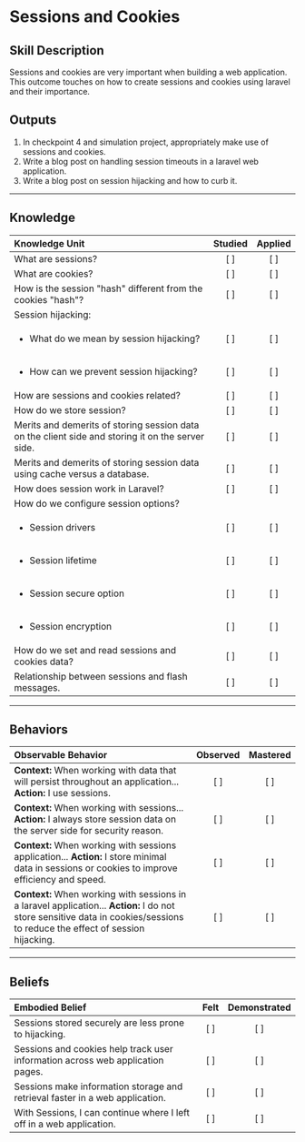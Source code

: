 # Sessions and Cookies

Skill Description
----------

Sessions and cookies are very important when building a web application. This outcome touches on how to create sessions and cookies using laravel and their importance.

Outputs
----------
1. In checkpoint 4 and simulation project, appropriately make use of sessions and cookies.
2. Write a blog post on handling session timeouts in a laravel web application.
3. Write a blog post on session hijacking and how to curb it.


----------
## **Knowledge**


| Knowledge Unit   |      Studied      | Applied |
|:-------------|:------------------:|:--------:|
| What are sessions? | [ ] | [ ]  |
| What are cookies? | [ ] | [ ]  |
| How is the session "hash" different from the cookies "hash"? | [ ] | [ ]  |
| Session hijacking: | | |
| <ul><li> What do we mean by session hijacking? | [ ] | [ ]  |
| <ul><li> How can we prevent session hijacking? | [ ] | [ ]  |
| How are sessions and cookies related? | [ ] | [ ]  |
| How do we store session? | [ ] | [ ]  |
| Merits and demerits of storing session data on the client side and storing it on the server side. | [ ] | [ ]  |
| Merits and demerits of storing session data using cache versus a database. | [ ] | [ ]  |
| How does session work in Laravel? | [ ] | [ ]  |
| How do we configure session options? |  |  |
| <ul><li> Session drivers | [ ] | [ ]  |
| <ul><li> Session lifetime | [ ] | [ ]  |
| <ul><li> Session secure option | [ ] | [ ]  |
| <ul><li> Session encryption | [ ] | [ ]  |
| How do we set and read sessions and cookies data? | [ ] | [ ]  |
| Relationship between sessions and flash messages. | [ ] | [ ]  |


----------


## **Behaviors**


| Observable Behavior   |      Observed      | Mastered |
|:-------------|:------------------:|:--------:|
| **Context:** When working with data that will persist throughout an application... **Action:** I use sessions. | [ ] | [ ]  |
| **Context:** When working with sessions... **Action:** I always store session data on the server side for security reason. | [ ] | [ ]  |
| **Context:** When working with sessions application... **Action:** I store minimal data in sessions or cookies to improve efficiency and speed. | [ ] | [ ]  |
| **Context:** When working with sessions in a laravel application... **Action:** I do not store sensitive data in cookies/sessions to reduce the effect of session hijacking. | [ ] | [ ]  |


----------


## **Beliefs**


| Embodied Belief   |      Felt      | Demonstrated |
|:-------------|:------------------:|:--------:|
| Sessions stored securely are less prone to hijacking. | [ ] | [ ]  |
| Sessions and cookies help track user information across web application pages. | [ ] | [ ]  |
| Sessions make information storage and retrieval faster in a web application. | [ ] | [ ]  |
| With Sessions, I can continue where I left off in a web application. | [ ] | [ ]  |